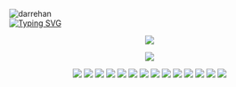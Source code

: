 
<span><div align="left">


<img src="https://komarev.com/ghpvc/?username=darrehan&label=Profile%20views&color=0e75b6&style=flat" alt="darrehan" />
</div></span>




<span>
<div align="left"> 
<a href="https://github.com/Darrehan">
    <img src="https://readme-typing-svg.demolab.com?font=Georgia&size=18&duration=2000&pause=100&multiline=true&width=500&height=80&lines=Dar+Rehan+Rasool;Computer+science+Learner+%7C+Fullstack+Engineer" alt="Typing SVG" />
</a></div>  
</span>

<div align="center">
  <p align="center">
    <span>
     <img src="https://img.shields.io/badge/Full Stack Arsenal-darkgreen" />
    </span>  
  </p>
</div>

<div align="center">
  <p align="center">
  <a href="https://github.com/Darrehan?tab=repositories">
 <img src="https://skillicons.dev/icons?i=c,cpp,java,py,js,ts,react,nextjs,nodejs,expressjs,jquery,bootstrap,git,github,vscode,linux,mongodb,sqlite,postgres,mysql,docker,kubernetes,flask,fastapi,redis,kafka,graphql,tailwind,prisma,supabase" />
  </a>
</p>
</div>

<div align="center">
 <p align="center">
 <span>
<a href=""><img src="https://img.shields.io/badge/Portfolio-red" /></a>  
<a href=""><img src="https://img.shields.io/badge/Resume-blue" /></a>  
<a href="mailto:darrehanrasool@gmail.com"><img src="https://img.shields.io/badge/Blog-yellow" /></a>  
<a href="https://peerlist.io/darrehan"><img src="https://img.shields.io/badge/Peerlist-green" /></a>  
<a href="https://www.linkedin.com/in/darrehanrasool/"><img src="https://img.shields.io/badge/LinkedIn-purple" /></a>  
<a href="https://www.instagram.com/dar.rehan_/"><img src="https://img.shields.io/badge/Instagram-blue" /></a>  
<a href="https://twitter.com/CseRehan"><img src="https://img.shields.io/badge/Twitter-orange" /></a>  
<a href="https://github.com/Darrehan/Websites"><img src="https://img.shields.io/badge/Music-pink" /></a>  
<a href=""><img src="https://img.shields.io/badge/Rehan's Designs-cyan" /></a>  
<a href="mailto:darrehanrasool@gmail.com"><img src="https://img.shields.io/badge/Email-brown" /></a>  
<a href="https://www.youtube.com/@RehansCodePeaks"><img src="https://img.shields.io/badge/Youtube 1-purple" /></a>  
<a href="https://www.youtube.com/@RehansOdyssey"><img src="https://img.shields.io/badge/Youtube 2-gray" /></a> 
<a href="https://www.patreon.com/RehansOdyssey"><img src="https://img.shields.io/badge/Patreon-gold" /></a>
<a href="https://github.com/Darrehan"><img src="https://img.shields.io/badge/GitHub-magenta" /></a>  
 </span>  
</p>
</div>
